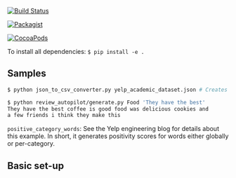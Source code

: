 [![Build Status](https://travis-ci.org/Yelp/dataset-examples.svg)](https://travis-ci.org/Yelp/dataset-examples)

[![Packagist](https://img.shields.io/packagist/l/doctrine/orm.svg)]()

[![CocoaPods](https://img.shields.io/cocoapods/l/AFNetworking.svg)]()



To install all dependencies: `$ pip install -e .`

Samples
------------

```bash
$ python json_to_csv_converter.py yelp_academic_dataset.json # Creates yelp_academic_dataset.csv
```


```bash
$ python review_autopilot/generate.py Food 'They have the best'
They have the best coffee is good food was delicious cookies and
a few friends i think they make this
```

`positive_category_words`: See the Yelp engineering blog for
details about this example. In short, it generates positivity
scores for words either globally or per-category.

Basic set-up
------------
